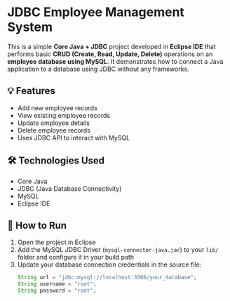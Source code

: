 # JDBC Employee Management System

This is a simple **Core Java + JDBC** project developed in **Eclipse IDE** that performs basic **CRUD (Create, Read, Update, Delete)** operations on an **employee database using MySQL**. It demonstrates how to connect a Java application to a database using JDBC without any frameworks.

## 💡 Features
- Add new employee records
- View existing employee records
- Update employee details
- Delete employee records
- Uses JDBC API to interact with MySQL

## 🛠️ Technologies Used
- Core Java
- JDBC (Java Database Connectivity)
- MySQL
- Eclipse IDE

## 🧪 How to Run
1. Open the project in Eclipse
2. Add the MySQL JDBC Driver (`mysql-connector-java.jar`) to your `lib/` folder and configure it in your build path
3. Update your database connection credentials in the source file:
   ```java
   String url = "jdbc:mysql://localhost:3306/your_database";
   String username = "root";
   String password = "root";
